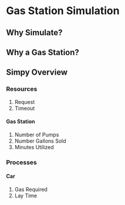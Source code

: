 # Gas Station Simulation

## Why Simulate?

## Why a Gas Station?

## Simpy Overview
### Resources
1. Request
2. Timeout
#### Gas Station
1. Number of Pumps
2. Number Gallons Sold
3. Minutes Utilized
### Processes
#### Car
1. Gas Required
2. Lay Time



